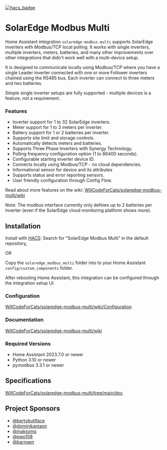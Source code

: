 [![hacs_badge](https://img.shields.io/badge/HACS-Default-41BDF5.svg?style=for-the-badge)](https://github.com/hacs/integration)

# SolarEdge Modbus Multi

Home Assistant integration `solaredge-modbus-multi` supports SolarEdge inverters with Modbus/TCP local polling. It works with single inverters, multiple inverters, meters, batteries, and many other improvements over other integrations that didn't work well with a multi-device setup.

It is designed to communicate locally using Modbus/TCP where you have a single Leader inverter connected with one or more Follower inverters chained using the RS485 bus. Each inverter can connect to three meters and two batteries.

Simple single inverter setups are fully supported - multiple devices is a feature, not a requirement.

### Features
* Inverter support for 1 to 32 SolarEdge inverters.
* Meter support for 1 to 3 meters per inverter.
* Battery support for 1 or 2 batteries per inverter.
* Supports site limit and storage controls.
* Automatically detects meters and batteries.
* Supports Three Phase Inverters with Synergy Technology.
* Polling frequency configuration option (1 to 86400 seconds).
* Configurable starting inverter device ID.
* Connects locally using Modbus/TCP - no cloud dependencies.
* Informational sensor for device and its attributes
* Supports status and error reporting sensors.
* User friendly configuration through Config Flow.

Read about more features on the wiki: [WillCodeForCats/solaredge-modbus-multi/wiki](https://github.com/WillCodeForCats/solaredge-modbus-multi/wiki)

Note: The modbus interface currently only defines up to 2 batteries per inverter (even if the SolarEdge cloud monitoring platform shows more).

## Installation
Install with [HACS](https://hacs.xyz): Search for "SolarEdge Modbus Multi" in the default repository,

OR

Copy the `solaredge_modbus_multi` folder into to your Home Assistant `config/custom_components` folder.

After rebooting Home Assistant, this integration can be configured through the integration setup UI.

### Configuration
[WillCodeForCats/solaredge-modbus-multi/wiki/Configuration](https://github.com/WillCodeForCats/solaredge-modbus-multi/wiki/Configuration)

### Documentation
[WillCodeForCats/solaredge-modbus-multi/wiki](https://github.com/WillCodeForCats/solaredge-modbus-multi/wiki)

### Required Versions
* Home Assistant 2023.7.0 or newer
* Python 3.10 or newer
* pymodbus 3.3.1 or newer

## Specifications
[WillCodeForCats/solaredge-modbus-multi/tree/main/doc](https://github.com/WillCodeForCats/solaredge-modbus-multi/tree/main/doc)

## Project Sponsors
* [@bertybuttface](https://github.com/bertybuttface)
* [@dominikamann](https://github.com/dominikamann)
* [@maksyms](https://github.com/maksyms)
* [@pwo108](https://github.com/pwo108)
* [@barrown](https://github.com/barrown)
